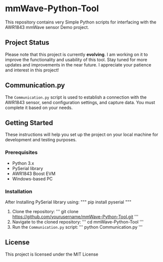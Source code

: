 # mmWave-Python-Tool

This repository contains very Simple Python scripts for interfacing with the AWR1843 mmWave sensor Demo project.

## Project Status

Please note that this project is currently **evolving**. I am working on it to improve the functionality and usability of this tool. 
Stay tuned for more updates and improvements in the near future. I appreciate your patience and interest in this project!

## Communication.py

The `Communication.py` script is used to establish a connection with the AWR1843 sensor, send configuration settings, and capture data.
You must complete it based on your needs.

## Getting Started

These instructions will help you set up the project on your local machine for development and testing purposes.

### Prerequisites

- Python 3.x
- PySerial library
- AWR1843 Boost EVM
- Windows-based PC

### Installation

After Installing PySerial library using:
"""
  pip install pyserial
"""
1. Clone the repository:
'''
  git clone https://github.com/yourusername/mmWave-Python-Tool.git
'''
2. Navigate to the cloned repository:
'''
  cd mmWave-Python-Tool
'''
3. Run the `Communication.py` script:
'''
  python Communication.py
'''

## License

This project is licensed under the MIT License
